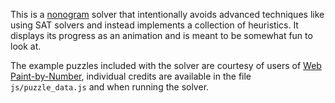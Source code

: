 This is a [nonogram](https://en.wikipedia.org/wiki/Nonogram) solver that intentionally avoids advanced techniques like using SAT solvers and instead implements a collection of heuristics. It displays its progress as an animation and is meant to be somewhat fun to look at.

The example puzzles included with the solver are courtesy of users of [Web Paint-by-Number](https://webpbn.com/), individual credits are available in the file `js/puzzle_data.js` and when running the solver.
